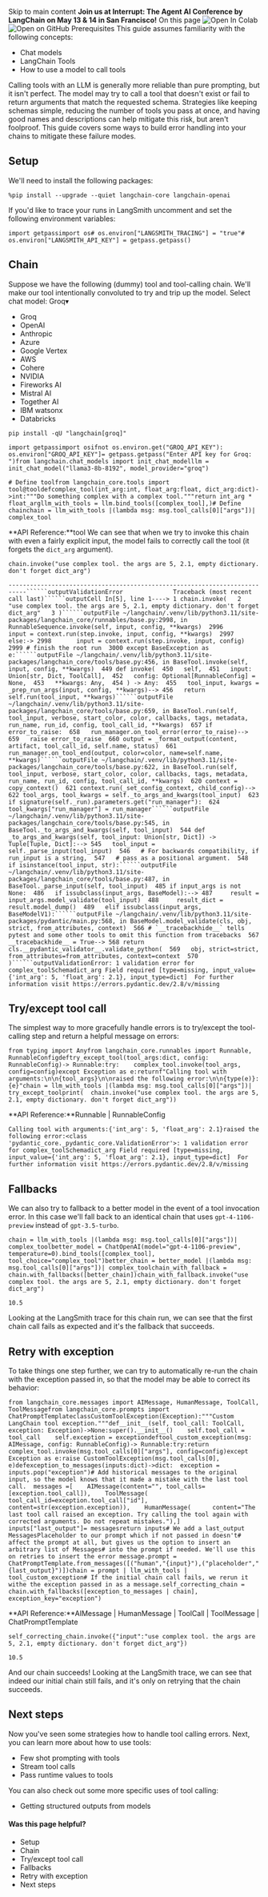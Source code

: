 Skip to main content
**Join us at Interrupt: The Agent AI Conference by LangChain on May 13 & 14 in San Francisco!**
On this page
![Open In Colab](https://colab.research.google.com/assets/colab-badge.svg)![Open on GitHub](https://img.shields.io/badge/Open%20on%20GitHub-grey?logo=github&logoColor=white)
Prerequisites
This guide assumes familiarity with the following concepts:
  * Chat models
  * LangChain Tools
  * How to use a model to call tools


Calling tools with an LLM is generally more reliable than pure prompting, but it isn't perfect. The model may try to call a tool that doesn't exist or fail to return arguments that match the requested schema. Strategies like keeping schemas simple, reducing the number of tools you pass at once, and having good names and descriptions can help mitigate this risk, but aren't foolproof.
This guide covers some ways to build error handling into your chains to mitigate these failure modes.
## Setup​
We'll need to install the following packages:
```
%pip install --upgrade --quiet langchain-core langchain-openai
```

If you'd like to trace your runs in LangSmith uncomment and set the following environment variables:
```
import getpassimport os# os.environ["LANGSMITH_TRACING"] = "true"# os.environ["LANGSMITH_API_KEY"] = getpass.getpass()
```

## Chain​
Suppose we have the following (dummy) tool and tool-calling chain. We'll make our tool intentionally convoluted to try and trip up the model.
Select chat model:
Groq▾
* Groq
* OpenAI
* Anthropic
* Azure
* Google Vertex
* AWS
* Cohere
* NVIDIA
* Fireworks AI
* Mistral AI
* Together AI
* IBM watsonx
* Databricks
```
pip install -qU "langchain[groq]"
```

```
import getpassimport osifnot os.environ.get("GROQ_API_KEY"): os.environ["GROQ_API_KEY"]= getpass.getpass("Enter API key for Groq: ")from langchain.chat_models import init_chat_modelllm = init_chat_model("llama3-8b-8192", model_provider="groq")
```

```
# Define toolfrom langchain_core.tools import tool@tooldefcomplex_tool(int_arg:int, float_arg:float, dict_arg:dict)->int:"""Do something complex with a complex tool."""return int_arg * float_argllm_with_tools = llm.bind_tools([complex_tool],)# Define chainchain = llm_with_tools |(lambda msg: msg.tool_calls[0]["args"])| complex_tool
```

**API Reference:**tool
We can see that when we try to invoke this chain with even a fairly explicit input, the model fails to correctly call the tool (it forgets the `dict_arg` argument).
```
chain.invoke("use complex tool. the args are 5, 2.1, empty dictionary. don't forget dict_arg")
```

```
---------------------------------------------------------------------------``````outputValidationError              Traceback (most recent call last)``````outputCell In[5], line 1----> 1 chain.invoke(   2   "use complex tool. the args are 5, 2.1, empty dictionary. don't forget dict_arg"   3 )``````outputFile ~/langchain/.venv/lib/python3.11/site-packages/langchain_core/runnables/base.py:2998, in RunnableSequence.invoke(self, input, config, **kwargs)  2996       input = context.run(step.invoke, input, config, **kwargs)  2997     else:-> 2998       input = context.run(step.invoke, input, config)  2999 # finish the root run  3000 except BaseException as e:``````outputFile ~/langchain/.venv/lib/python3.11/site-packages/langchain_core/tools/base.py:456, in BaseTool.invoke(self, input, config, **kwargs)  449 def invoke(  450   self,  451   input: Union[str, Dict, ToolCall],  452   config: Optional[RunnableConfig] = None,  453   **kwargs: Any,  454 ) -> Any:  455   tool_input, kwargs = _prep_run_args(input, config, **kwargs)--> 456   return self.run(tool_input, **kwargs)``````outputFile ~/langchain/.venv/lib/python3.11/site-packages/langchain_core/tools/base.py:659, in BaseTool.run(self, tool_input, verbose, start_color, color, callbacks, tags, metadata, run_name, run_id, config, tool_call_id, **kwargs)  657 if error_to_raise:  658   run_manager.on_tool_error(error_to_raise)--> 659   raise error_to_raise  660 output = _format_output(content, artifact, tool_call_id, self.name, status)  661 run_manager.on_tool_end(output, color=color, name=self.name, **kwargs)``````outputFile ~/langchain/.venv/lib/python3.11/site-packages/langchain_core/tools/base.py:622, in BaseTool.run(self, tool_input, verbose, start_color, color, callbacks, tags, metadata, run_name, run_id, config, tool_call_id, **kwargs)  620 context = copy_context()  621 context.run(_set_config_context, child_config)--> 622 tool_args, tool_kwargs = self._to_args_and_kwargs(tool_input)  623 if signature(self._run).parameters.get("run_manager"):  624   tool_kwargs["run_manager"] = run_manager``````outputFile ~/langchain/.venv/lib/python3.11/site-packages/langchain_core/tools/base.py:545, in BaseTool._to_args_and_kwargs(self, tool_input)  544 def _to_args_and_kwargs(self, tool_input: Union[str, Dict]) -> Tuple[Tuple, Dict]:--> 545   tool_input = self._parse_input(tool_input)  546   # For backwards compatibility, if run_input is a string,  547   # pass as a positional argument.  548   if isinstance(tool_input, str):``````outputFile ~/langchain/.venv/lib/python3.11/site-packages/langchain_core/tools/base.py:487, in BaseTool._parse_input(self, tool_input)  485 if input_args is not None:  486   if issubclass(input_args, BaseModel):--> 487     result = input_args.model_validate(tool_input)  488     result_dict = result.model_dump()  489   elif issubclass(input_args, BaseModelV1):``````outputFile ~/langchain/.venv/lib/python3.11/site-packages/pydantic/main.py:568, in BaseModel.model_validate(cls, obj, strict, from_attributes, context)  566 # `__tracebackhide__` tells pytest and some other tools to omit this function from tracebacks  567 __tracebackhide__ = True--> 568 return cls.__pydantic_validator__.validate_python(  569   obj, strict=strict, from_attributes=from_attributes, context=context  570 )``````outputValidationError: 1 validation error for complex_toolSchemadict_arg Field required [type=missing, input_value={'int_arg': 5, 'float_arg': 2.1}, input_type=dict]  For further information visit https://errors.pydantic.dev/2.8/v/missing
```

## Try/except tool call​
The simplest way to more gracefully handle errors is to try/except the tool-calling step and return a helpful message on errors:
```
from typing import Anyfrom langchain_core.runnables import Runnable, RunnableConfigdeftry_except_tool(tool_args:dict, config: RunnableConfig)-> Runnable:try:    complex_tool.invoke(tool_args, config=config)except Exception as e:returnf"Calling tool with arguments:\n\n{tool_args}\n\nraised the following error:\n\n{type(e)}: {e}"chain = llm_with_tools |(lambda msg: msg.tool_calls[0]["args"])| try_except_toolprint(  chain.invoke("use complex tool. the args are 5, 2.1, empty dictionary. don't forget dict_arg"))
```

**API Reference:**Runnable | RunnableConfig
```
Calling tool with arguments:{'int_arg': 5, 'float_arg': 2.1}raised the following error:<class 'pydantic_core._pydantic_core.ValidationError'>: 1 validation error for complex_toolSchemadict_arg Field required [type=missing, input_value={'int_arg': 5, 'float_arg': 2.1}, input_type=dict]  For further information visit https://errors.pydantic.dev/2.8/v/missing
```

## Fallbacks​
We can also try to fallback to a better model in the event of a tool invocation error. In this case we'll fall back to an identical chain that uses `gpt-4-1106-preview` instead of `gpt-3.5-turbo`.
```
chain = llm_with_tools |(lambda msg: msg.tool_calls[0]["args"])| complex_toolbetter_model = ChatOpenAI(model="gpt-4-1106-preview", temperature=0).bind_tools([complex_tool], tool_choice="complex_tool")better_chain = better_model |(lambda msg: msg.tool_calls[0]["args"])| complex_toolchain_with_fallback = chain.with_fallbacks([better_chain])chain_with_fallback.invoke("use complex tool. the args are 5, 2.1, empty dictionary. don't forget dict_arg")
```

```
10.5
```

Looking at the LangSmith trace for this chain run, we can see that the first chain call fails as expected and it's the fallback that succeeds.
## Retry with exception​
To take things one step further, we can try to automatically re-run the chain with the exception passed in, so that the model may be able to correct its behavior:
```
from langchain_core.messages import AIMessage, HumanMessage, ToolCall, ToolMessagefrom langchain_core.prompts import ChatPromptTemplateclassCustomToolException(Exception):"""Custom LangChain tool exception."""def__init__(self, tool_call: ToolCall, exception: Exception)->None:super().__init__()    self.tool_call = tool_call    self.exception = exceptiondeftool_custom_exception(msg: AIMessage, config: RunnableConfig)-> Runnable:try:return complex_tool.invoke(msg.tool_calls[0]["args"], config=config)except Exception as e:raise CustomToolException(msg.tool_calls[0], e)defexception_to_messages(inputs:dict)->dict:  exception = inputs.pop("exception")# Add historical messages to the original input, so the model knows that it made a mistake with the last tool call.  messages =[    AIMessage(content="", tool_calls=[exception.tool_call]),    ToolMessage(      tool_call_id=exception.tool_call["id"], content=str(exception.exception)),    HumanMessage(      content="The last tool call raised an exception. Try calling the tool again with corrected arguments. Do not repeat mistakes."),]  inputs["last_output"]= messagesreturn inputs# We add a last_output MessagesPlaceholder to our prompt which if not passed in doesn't# affect the prompt at all, but gives us the option to insert an arbitrary list of Messages# into the prompt if needed. We'll use this on retries to insert the error message.prompt = ChatPromptTemplate.from_messages([("human","{input}"),("placeholder","{last_output}")])chain = prompt | llm_with_tools | tool_custom_exception# If the initial chain call fails, we rerun it withe the exception passed in as a message.self_correcting_chain = chain.with_fallbacks([exception_to_messages | chain], exception_key="exception")
```

**API Reference:**AIMessage | HumanMessage | ToolCall | ToolMessage | ChatPromptTemplate
```
self_correcting_chain.invoke({"input":"use complex tool. the args are 5, 2.1, empty dictionary. don't forget dict_arg"})
```

```
10.5
```

And our chain succeeds! Looking at the LangSmith trace, we can see that indeed our initial chain still fails, and it's only on retrying that the chain succeeds.
## Next steps​
Now you've seen some strategies how to handle tool calling errors. Next, you can learn more about how to use tools:
  * Few shot prompting with tools
  * Stream tool calls
  * Pass runtime values to tools


You can also check out some more specific uses of tool calling:
  * Getting structured outputs from models


#### Was this page helpful?
  * Setup
  * Chain
  * Try/except tool call
  * Fallbacks
  * Retry with exception
  * Next steps


